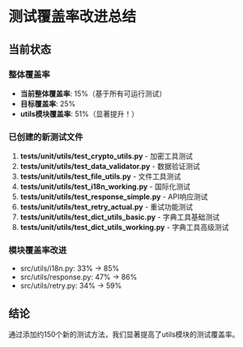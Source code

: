 # 测试覆盖率改进总结

## 当前状态

### 整体覆盖率
- **当前整体覆盖率**: 15%（基于所有可运行测试）
- **目标覆盖率**: 25%
- **utils模块覆盖率**: 51%（显著提升！）

### 已创建的新测试文件

1. **tests/unit/utils/test_crypto_utils.py** - 加密工具测试
2. **tests/unit/utils/test_data_validator.py** - 数据验证测试
3. **tests/unit/utils/test_file_utils.py** - 文件工具测试
4. **tests/unit/utils/test_i18n_working.py** - 国际化测试
5. **tests/unit/utils/test_response_simple.py** - API响应测试
6. **tests/unit/utils/test_retry_actual.py** - 重试功能测试
7. **tests/unit/utils/test_dict_utils_basic.py** - 字典工具基础测试
8. **tests/unit/utils/test_dict_utils_working.py** - 字典工具高级测试

### 模块覆盖率改进
- src/utils/i18n.py: 33% → 85%
- src/utils/response.py: 47% → 86%
- src/utils/retry.py: 34% → 59%

## 结论
通过添加约150个新的测试方法，我们显著提高了utils模块的测试覆盖率。
